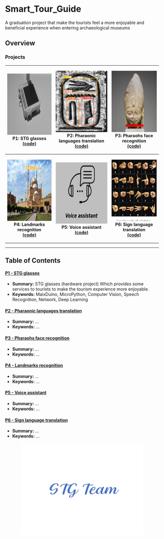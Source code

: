 # Smart_Tour_Guide
A graduation project that make the tourists feel a more enjoyable and beneficial experience when entering archaeological museums

## Overview

### Projects
<table style="width:100%">
 <tr>
    <th>
     <p align="center">
           <a href="./P1__STG_glasses"><img src="./media/view14.jpg" alt="Overview" width="200" height="200"></a>
           <br>P1: STG glasses
           <br><a href="./P1__STG_glasses/maixDuino/main.py" name="p1_code">(code)</a>
     </p>
    </th>
    <th>
     <p align="center">
           <a href="./P2__pharaonic_languages_translation"><img src="./media/pharaonic_languages_translation.jpg" alt="Overview" width="200" height="200"></a>
           <br>P2: Pharaonic languages translation
           <br><a href="./P2__pharaonic_languages_translation" name="p2_code">(code)</a>
     </p>
    </th>
     <th>
      <p align="center">
         <a href="./P3__pharaohs_face_recognition"><img src="./media/pharaohs_face_recognition.jpg" alt="Overview" width="200" height="200"></a>
         <br>P3: Pharaohs face recognition
         <br><a href="./P3__pharaohs_face_recognition/main.ipynb" name="p3_code">(code)</a>
      </p>
 </tr>
 <tr>
    <th>
      <p align="center">
           <a href="./P4__landmarks_recognition"><img src="media/landmarks_recognition.jpg" alt="Overview" width="200" height="200"></a>
           <br>P4: Landmarks recognition
           <br><a href="./P4__landmarks_recognition" name="p1_code">(code)</a>
      </p>
    </th>
     <th>
      <p align="center">
        <a href="./P5__Voice_assistant"><img src="./media/voice_assistant.jpg" alt="Overview" width="200" height="200"></a>
        <br>P5: Voice assistant
        <br><a href="./P5__Voice_assistant/main.py" name="p2_code">(code)</a>
     </p>
    </th>
     <th>
      <p align="center">
         <a href="./P6__Sign_language_translation"><img src="./media/sign_language_translation.png" alt="Overview" width="200" height="200"></a>
         <br>P6: Sign language translation
         <br><a href="./P6__Sign_language_translation" name="p3_code">(code)</a>
      </p>
 </tr>
</table>

 ---
## Table of Contents

#### [P1 - STG glasses](./P1__STG_glasses)
 - **Summary:** STG glasses (hardware project) Which provides some services to tourists to make the tourism experience more enjoyable.
 - **Keywords:** MaixDuino, MicroPython, Computer Vision, Speech Recognition, Network, Deep Learning
 
#### [P2 - Pharaonic languages translation](./P2__pharaonic_languages_translation)
 - **Summary:** ...
 - **Keywords:** ...
 
#### [P3 - Pharaohs face recognition](./P3__pharaohs_face_recognition)
 - **Summary:** ...
 - **Keywords:** ...
  
#### [P4 - Landmarks recognition](./P4__landmarks_recognition)
 - **Summary:** ...
 - **Keywords:** ...
  
#### [P5 - Voice assistant](./P5__Voice_assistant)
 - **Summary:** ...
 - **Keywords:** ...
  
#### [P6 - Sign language translation](./P6__Sign_language_translation)
 - **Summary:** ...
 - **Keywords:** ...
 
 
 <p align="center">
  <img src="./media/STG_team-logo.png" width="400">
</p>
